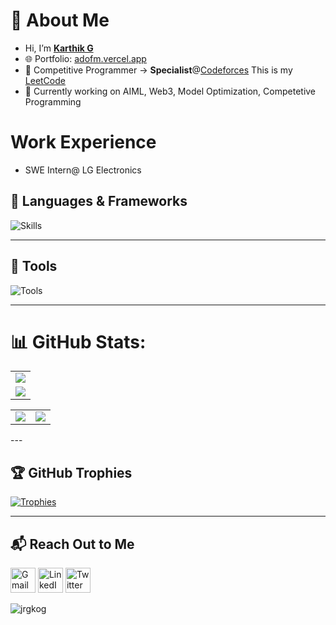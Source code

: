 # 👋 About Me  
- Hi, I’m [**Karthik G**](https://github.com/jrgkog)  
- 🌐 Portfolio: [adofm.vercel.app](https://adofm.vercel.app)    
- 👾 Competitive Programmer -> **Specialist**@[Codeforces](https://codeforces.com/profile/jrgk) This is my [LeetCode](https://leetcode.com/adofm)  
- 🧠 Currently working on AIML, Web3, Model Optimization, Competetive Programming 

# Work Experience 
- SWE Intern@ LG Electronics 

## 🧠 Languages & Frameworks  
![Skills](https://skillicons.dev/icons?i=c,cpp,py,java,js,ts,html,css,react,next,go,solidity,express,nodejs,postgres,mysql,tailwind,materialui,nginx,regex,bash,pytorch,aws)

---

## 🧰 Tools  
![Tools](https://skillicons.dev/icons?i=git,github,gitlab,linux,windows,apple,arduino,raspberrypi,vscode,visualstudio,firebase,postman,npm,redis,stackoverflow,githubactions,discord)

---
# 📊 GitHub Stats:
<table>
  <tr>
    <td>
      <img src="https://github-readme-streak-stats.herokuapp.com?user=jrgkog&theme=neon-palenight&hide_border=true&card_width=705">
     </td>
   </tr>
  <tr>
    <td>
      <img src="http://github-profile-summary-cards.vercel.app/api/cards/profile-details?username=jrgkog&theme=2077">
     </td>
   </tr>
</table><table>
  <tr>
    <td><img src="http://github-profile-summary-cards.vercel.app/api/cards/stats?username=jrgkog&theme=aura_dark"></td>
    <td><img src="http://github-profile-summary-cards.vercel.app/api/cards/most-commit-language?username=jrgkog&theme=aura_dark"></td>
  </tr>
</table>
---

## 🏆 GitHub Trophies  
[![Trophies](https://github-profile-trophy.vercel.app/?username=jrgkog&theme=darkhub&no-frame=true&title=Stars,Commits,Followers,Repositories,PullRequest,Issues)](https://github.com/ryo-ma/github-profile-trophy)

---

## 📬 Reach Out to Me  
<a href="mailto:karthik.maniam008@gmail.com"><img src="https://i.ibb.co/vD0fmh5/iconizer-icons8-gmail.png" alt="Gmail" height="40"></a>
<a href="https://www.linkedin.com/in/adofm/"><img src="https://skillicons.dev/icons?i=linkedin" alt="LinkedIn" height="40"></a>
<a href="https://twitter.com/adofm9"><img src="https://skillicons.dev/icons?i=twitter" alt="Twitter" height="40"></a>

<p align="left">
  <img src="https://komarev.com/ghpvc/?username=jrgkog&label=Profile%20views&color=0e75b6&style=flat" alt="jrgkog" />
</p>


